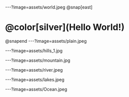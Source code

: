 ---?image=assets/world.jpeg
@snap[east]
<h1>@color[silver](Hello World!)</h1>
@snapend
---?image=assets/plain.jpeg

---?image=assets/hills_1.jpg

---?image=assets/mountain.jpg

---?image=assets/river.jpeg

---?image=assets/lakes.jpeg

---?image=assets/Ocean.jpeg

